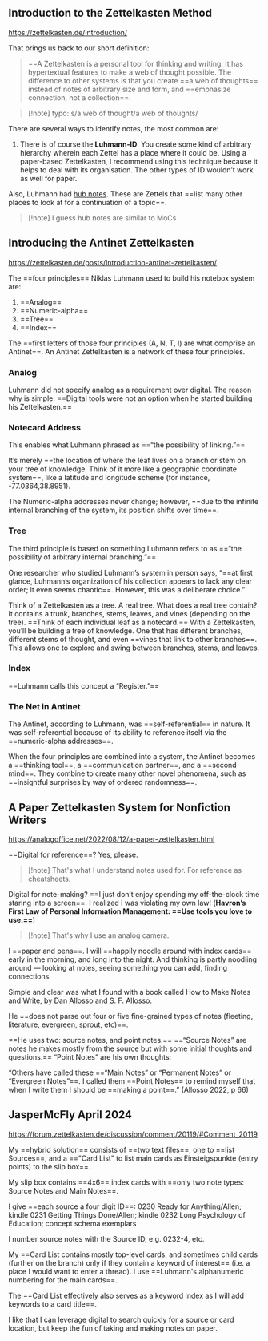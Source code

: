 ## Introduction to the Zettelkasten Method

https://zettelkasten.de/introduction/

That brings us back to our short definition:

> ==A Zettelkasten is a personal tool for thinking and writing. It has hypertextual features to make a web of thought possible. The difference to other systems is that you create ==a web of thoughts== instead of notes of arbitrary size and form, and ==emphasize connection, not a collection==.

> [!note] typo: s/a web of thought/a web of thoughts/

There are several ways to identify notes, the most common are:

1. There is of course the **Luhmann-ID**. You create some kind of arbitrary hierarchy wherein each Zettel has a place where it could be. Using a paper-based Zettelkasten, I recommend using this technique because it helps to deal with its organisation. The other types of ID wouldn’t work as well for paper.

Also, Luhmann had [hub notes](https://zettelkasten.de/posts/zettelkasten-hubs/). These are Zettels that ==list many other places to look at for a continuation of a topic==.

> [!note] I guess hub notes are similar to MoCs

## Introducing the Antinet Zettelkasten

https://zettelkasten.de/posts/introduction-antinet-zettelkasten/

The ==four principles== Niklas Luhmann used to build his notebox system are:

1. ==Analog==
2. ==Numeric-alpha==
3. ==Tree==
4. ==Index==

The ==first letters of those four principles (A, N, T, I) are what comprise an Antinet==. An Antinet Zettelkasten is a network of these four principles.

### Analog

Luhmann did not specify analog as a requirement over digital. The reason why is simple. ==Digital tools were not an option when he started building his Zettelkasten.==

### Notecard Address

This enables what Luhmann phrased as ==“the possibility of linking.”==

It’s merely ==the location of where the leaf lives on a branch or stem on your tree of knowledge. Think of it more like a geographic coordinate system==, like a latitude and longitude scheme (for instance, -77.0364,38.8951).

The Numeric-alpha addresses never change; however, ==due to the infinite internal branching of the system, its position shifts over time==.

### Tree

The third principle is based on something Luhmann refers to as ==“the possibility of arbitrary internal branching.”==

One researcher who studied Luhmann’s system in person says, “==at first glance, Luhmann’s organization of his collection appears to lack any clear order; it even seems chaotic==. However, this was a deliberate choice.”

Think of a Zettelkasten as a tree. A real tree. What does a real tree contain? It contains a trunk, branches, stems, leaves, and vines (depending on the tree). ==Think of each individual leaf as a notecard.== With a Zettelkasten, you’ll be building a tree of knowledge. One that has different branches, different stems of thought, and even ==vines that link to other branches==. This allows one to explore and swing between branches, stems, and leaves.

### Index

==Luhmann calls this concept a “Register.”==

### The Net in Antinet

The Antinet, according to Luhmann, was ==self-referential== in nature. It was self-referential because of its ability to reference itself via the ==numeric-alpha addresses==.

When the four principles are combined into a system, the Antinet becomes a ==thinking tool==, a ==communication partner==, and a ==second mind==. They combine to create many other novel phenomena, such as ==insightful surprises by way of ordered randomness==.



## A Paper Zettelkasten System for Nonfiction Writers

https://analogoffice.net/2022/08/12/a-paper-zettelkasten.html

==Digital for reference==? Yes, please.

> [!note] That's what I understand notes used for. For reference as cheatsheets.

Digital for note-making? ==I just don’t enjoy spending my off-the-clock time staring into a screen==. I realized I was violating my own law! (**Havron’s First Law of Personal Information Management: ==Use tools you love to use.==**)

> [!note] That's why I use an analog camera.

I ==paper and pens==. I will ==happily noodle around with index cards== early in the morning, and long into the night. And thinking is partly noodling around — looking at notes, seeing something you can add, finding connections.

Simple and clear was what I found with a book called How to Make Notes and Write, by Dan Allosso and S. F. Allosso.

He ==does not parse out four or five fine-grained types of notes (fleeting, literature, evergreen, sprout, etc)==.

==He uses two: source notes, and point notes.== ==“Source Notes” are notes he makes mostly from the source but with some initial thoughts and questions.== “Point Notes” are his own thoughts:

“Others have called these ==“Main Notes” or “Permanent Notes” or “Evergreen Notes”==. I called them ==Point Notes== to remind myself that when I write them I should be ==making a point==.” (Allosso 2022, p 66)

## JasperMcFly April 2024

https://forum.zettelkasten.de/discussion/comment/20119/#Comment_20119

My ==hybrid solution== consists of ==two text files==, one to ==list Sources==, and a =="Card List" to list main cards as Einsteigspunkte (entry points) to the slip box==.

My slip box contains ==4x6== index cards with ==only two note types: Source Notes and Main Notes==.

I give ==each source a four digit ID==:
0230 Ready for Anything/Allen; kindle
0231 Getting Things Done/Allen; kindle
0232 Long Psychology of Education; concept schema exemplars

I number source notes with the Source ID, e.g. 0232-4, etc.

My ==Card List contains mostly top-level cards, and sometimes child cards (further on the branch) only if they contain a keyword of interest== (i.e. a place I would want to enter a thread). I use ==Luhmann's alphanumeric numbering for the main cards==.

The ==Card List effectively also serves as a keyword index as I will add keywords to a card title==.

I like that I can leverage digital to search quickly for a source or card location, but keep the fun of taking and making notes on paper.

